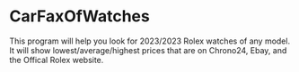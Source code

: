 # CarFaxOfWatches
This program will help you look for 2023/2023 Rolex watches of any model. It will show lowest/average/highest prices that are on Chrono24, Ebay, and the Offical Rolex website.
